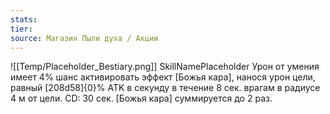 ```yaml
---
stats: 
tier: 
source: Магазин Пыли духа / Акции
---
```

![[Temp/Placeholder_Bestiary.png]]
SkillNamePlaceholder
Урон от умения имеет 4% шанс активировать эффект [Божья кара], нанося урон цели, равный [208d58]{0}% ATK в секунду в течение 8 сек. врагам в радиусе 4 м от цели. CD: 30 сек. [Божья кара] суммируется до 2 раз.
